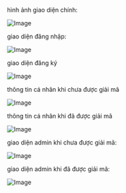 hình ảnh giao diện chính:

![Image](https://github.com/user-attachments/assets/5e2bcfe3-ab33-411f-b6aa-13f779b4f6d8)

giao diện đăng nhập:

![Image](https://github.com/user-attachments/assets/0f3e7d70-5b03-426d-8d00-432c493a3e2c)

giao diện đăng ký

![Image](https://github.com/user-attachments/assets/1261f9ab-8481-478e-94ce-5ee14f58cebd)

thông tin cá nhân khi chưa được giải mã

![Image](https://github.com/user-attachments/assets/6441270e-a3f1-41b9-a9d6-8156bded4ead)

thông tin cá nhân khi đã được giải mã

![Image](https://github.com/user-attachments/assets/e8c24f0d-362f-4c79-b4cc-6ce001c7c177)

giao diện admin khi chưa được giải mã:

![Image](https://github.com/user-attachments/assets/b17baa7f-71b8-47b7-b003-3055b7a110cd)

giao diện admin khi đã được giải mã:

![Image](https://github.com/user-attachments/assets/5e746a6c-f282-4b89-b944-8143b5f51fbe)
